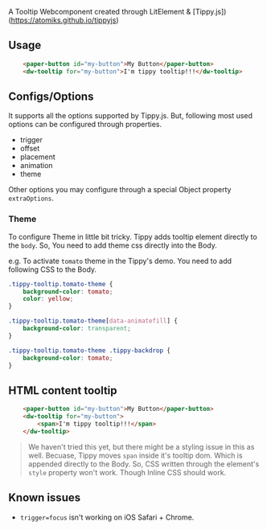 A Tooltip Webcomponent created through LitElement &amp; [Tippy.js])(https://atomiks.github.io/tippyjs)

## Usage
```html
	<paper-button id="my-button">My Button</paper-button>
	<dw-tooltip for="my-button">I'm tippy tooltip!!!</dw-tooltip>
```

## Configs/Options
It supports all the options supported by Tippy.js. But, following most used options can be configured through properties.
- trigger
- offset
- placement
- animation
- theme

Other options you may configure through a special Object property `extraOptions`.

### Theme
To configure Theme in little bit tricky. Tippy adds tooltip element directly to the `body`. 
So, You need to add theme css directly into the Body.

e.g. To activate `tomato` theme in the Tippy's demo. You need to add following CSS to the Body.
```css
.tippy-tooltip.tomato-theme {
	background-color: tomato;
	color: yellow;
}

.tippy-tooltip.tomato-theme[data-animatefill] {
	background-color: transparent;
}

.tippy-tooltip.tomato-theme .tippy-backdrop {
	background-color: tomato;
}
```

## HTML content tooltip
```html
	<paper-button id="my-button">My Button</paper-button>
	<dw-tooltip for="my-button">
		<span>I'm tippy tooltip!!!</span>
	</dw-tooltip>
```

> We haven't tried this yet, but there might be a styling issue in this as well. 
> Becuase, Tippy moves `span` inside it's tooltip dom. Which is appended directly to the Body. 
> So, CSS written through the element's `style` property won't work. Though Inline CSS should work.


## Known issues
- `trigger=focus` isn't working on iOS Safari + Chrome. 